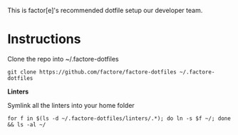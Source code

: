 This is factor[e]'s recommended dotfile setup our developer team.  

Instructions
===

Clone the repo into ~/.factore-dotfiles 

    git clone https://github.com/factore/factore-dotfiles ~/.factore-dotfiles
    
**Linters**

Symlink all the linters into your home folder

    for f in $(ls -d ~/.factore-dotfiles/linters/.*); do ln -s $f ~/; done && ls -al ~/
